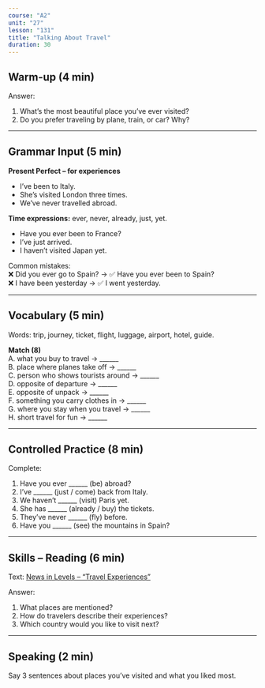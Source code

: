```yaml
---
course: "A2"
unit: "27"
lesson: "131"
title: "Talking About Travel"
duration: 30
---
```


## Warm-up (4 min)
Answer:
1. What’s the most beautiful place you’ve ever visited?  
2. Do you prefer traveling by plane, train, or car? Why?  

-------
## Grammar Input (5 min)
**Present Perfect – for experiences**  
- I’ve been to Italy.  
- She’s visited London three times.  
- We’ve never travelled abroad.  

**Time expressions:** ever, never, already, just, yet.  
- Have you ever been to France?  
- I’ve just arrived.  
- I haven’t visited Japan yet.  

Common mistakes:  
❌ Did you ever go to Spain? → ✅ Have you ever been to Spain?  
❌ I have been yesterday → ✅ I went yesterday.  

-------
## Vocabulary (5 min)
Words: trip, journey, ticket, flight, luggage, airport, hotel, guide.  

**Match (8)**  
A. what you buy to travel → ______  
B. place where planes take off → ______  
C. person who shows tourists around → ______  
D. opposite of departure → ______  
E. opposite of unpack → ______  
F. something you carry clothes in → ______  
G. where you stay when you travel → ______  
H. short travel for fun → ______  

-------
## Controlled Practice (8 min)
Complete:  
1. Have you ever ______ (be) abroad?  
2. I’ve ______ (just / come) back from Italy.  
3. We haven’t ______ (visit) Paris yet.  
4. She has ______ (already / buy) the tickets.  
5. They’ve never ______ (fly) before.  
6. Have you ______ (see) the mountains in Spain?  

-------
## Skills – Reading (6 min)
Text: [News in Levels – “Travel Experiences”](https://www.newsinlevels.com/)  

Answer:  
1. What places are mentioned?  
2. How do travelers describe their experiences?  
3. Which country would you like to visit next?  

-------
## Speaking (2 min)
Say 3 sentences about places you’ve visited and what you liked most.
